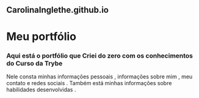## CarolinaInglethe.github.io

# Meu portfólio 

### Aqui está o portfólio que Criei do zero com os conhecimentos do Curso da Trybe 

Nele consta minhas informações pessoais , informações sobre mim , meu contato e redes sociais .
Também está minhas informações sobre habilidades desenvolvidas .


